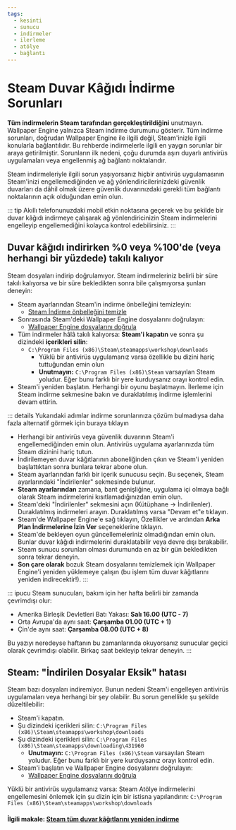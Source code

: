```yaml
---
tags:
  - kesinti
  - sunucu
  - indirmeler
  - ilerleme
  - atölye
  - bağlantı
---
```


# Steam Duvar Kâğıdı İndirme Sorunları

**Tüm indirmelerin Steam tarafından gerçekleştirildiğini** unutmayın. Wallpaper Engine yalnızca Steam indirme durumunu gösterir. Tüm indirme sorunları, doğrudan Wallpaper Engine ile ilgili değil, Steam'inizle ilgili konularla bağlantılıdır. Bu rehberde indirmelerle ilgili en yaygın sorunlar bir araya getirilmiştir. Sorunların ilk nedeni, çoğu durumda aşırı duyarlı antivirüs uygulamaları veya engellenmiş ağ bağlantı noktalarıdır.

Steam indirmeleriyle ilgili sorun yaşıyorsanız hiçbir antivirüs uygulamasının Steam'inizi engellemediğinden ve ağ yönlendiricilerinizdeki güvenlik duvarları da dâhil olmak üzere güvenlik duvarınızdaki gerekli tüm bağlantı noktalarının açık olduğundan emin olun.

::: tip Akıllı telefonunuzdaki mobil etkin noktasına geçerek ve bu şekilde bir duvar kâğıdı indirmeye çalışarak ağ yönlendiricinizin Steam indirmelerini engelleyip engellemediğini kolayca kontrol edebilirsiniz. :::

## Duvar kâğıdı indirirken %0 veya %100'de (veya herhangi bir yüzdede) takılı kalıyor
Steam dosyaları indirip doğrulamıyor. Steam indirmeleriniz belirli bir süre takılı kalıyorsa ve bir süre bekledikten sonra bile çalışmıyorsa şunları deneyin:

* Steam ayarlarından Steam'in indirme önbelleğini temizleyin:
  * [Steam İndirme önbelleğini temizle](https://support.steampowered.com/kb_article.php?ref=3134-TIAL-4638)
* Sonrasında Steam'deki Wallpaper Engine dosyalarını doğrulayın:
  * [Wallpaper Engine dosyalarını doğrula](https://support.steampowered.com/kb_article.php?ref=2037-QEUH-3335)
* Tüm indirmeler hâlâ takılı kalıyorsa: **Steam'i kapatın** ve sonra şu dizindeki **içerikleri silin**:
  * `C:\Program Files (x86)\Steam\steamapps\workshop\downloads`
    * Yüklü bir antivirüs uygulamanız varsa özellikle bu dizini hariç tuttuğundan emin olun
    * **Unutmayın:** `C:\Program Files (x86)\Steam` varsayılan Steam yoludur. Eğer bunu farklı bir yere kurduysanız orayı kontrol edin.
* Steam'i yeniden başlatın. Herhangi bir oyunu başlatmayın. İlerleme için Steam indirme sekmesine bakın ve duraklatılmış indirme işlemlerini devam ettirin.

::: details Yukarıdaki adımlar indirme sorunlarınıza çözüm bulmadıysa daha fazla alternatif görmek için buraya tıklayın
* Herhangi bir antivirüs veya güvenlik duvarının Steam'i engellemediğinden emin olun. Antivirüs uygulama ayarlarınızda tüm Steam dizinini hariç tutun.
* İndirilemeyen duvar kâğıtlarının aboneliğinden çıkın ve Steam'i yeniden başlattıktan sonra bunlara tekrar abone olun.
* Steam ayarlarından farklı bir içerik sunucusu seçin. Bu seçenek, Steam ayarlarındaki "İndirilenler" sekmesinde bulunur.
* **Steam ayarlarından** zamana, bant genişliğine, uygulama içi olmaya bağlı olarak Steam indirmelerini kısıtlamadığınızdan emin olun.
* Steam'deki "İndirilenler" sekmesini açın (Kütüphane -> İndirilenler). Duraklatılmış indirmeleri arayın. Duraklatılmış varsa "Devam et"e tıklayın.
* Steam'de Wallpaper Engine'e sağ tıklayın, Özellikler ve ardından **Arka Plan İndirmelerine İzin Ver** seçeneklerine tıklayın.
* Steam'de bekleyen oyun güncellemeleriniz olmadığından emin olun. Bunlar duvar kâğıdı indirmelerini duraklatabilir veya devre dışı bırakabilir.
* Steam sunucu sorunları olması durumunda en az bir gün bekledikten sonra tekrar deneyin.
* **Son çare olarak** bozuk Steam dosyalarını temizlemek için Wallpaper Engine'i yeniden yüklemeye çalışın (bu işlem tüm duvar kâğıtlarını yeniden indirecektir!). :::

::: ipucu Steam sunucuları, bakım için her hafta belirli bir zamanda çevrimdışı olur:

* Amerika Birleşik Devletleri Batı Yakası: **Salı 16.00 (UTC - 7)**
* Orta Avrupa'da aynı saat: **Çarşamba 01.00 (UTC + 1)**
* Çin'de aynı saat: **Çarşamba 08.00 (UTC + 8)**

Bu yazıyı neredeyse haftanın bu zamanlarında okuyorsanız sunucular geçici olarak çevrimdışı olabilir. Birkaç saat bekleyip tekrar deneyin. :::

## Steam: "İndirilen Dosyalar Eksik" hatası

Steam bazı dosyaları indiremiyor. Bunun nedeni Steam'i engelleyen antivirüs uygulamaları veya herhangi bir şey olabilir. Bu sorun genellikle şu şekilde düzeltilebilir:

* Steam'i kapatın.
* Şu dizindeki içerikleri silin: `C:\Program Files (x86)\Steam\steamapps\workshop\downloads`
* Şu dizindeki içerikleri silin: `C:\Program Files (x86)\Steam\steamapps\downloading\431960`
  * **Unutmayın:** `C:\Program Files (x86)\Steam` varsayılan Steam yoludur. Eğer bunu farklı bir yere kurduysanız orayı kontrol edin.
* Steam'i başlatın ve Wallpaper Engine dosyalarını doğrulayın:
  * [Wallpaper Engine dosyalarını doğrula](https://support.steampowered.com/kb_article.php?ref=2037-QEUH-3335)

Yüklü bir antivirüs uygulamanız varsa: Steam Atölye indirmelerini engellemesini önlemek için şu dizin için bir istisna yapılandırın: `C:\Program Files (x86)\Steam\steamapps\workshop\downloads`

#### İlgili makale: [Steam tüm duvar kâğıtlarını yeniden indirme](/steam/redownload)